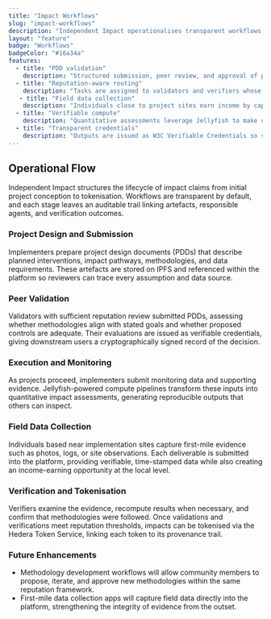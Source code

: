 ```yaml
---
title: "Impact Workflows"
slug: "impact-workflows"
description: "Independent Impact operationalises transparent workflows for documenting projects, validating methodologies, and issuing verifiable credentials."
layout: "feature"
badge: "Workflows"
badgeColor: "#16a34a"
features:
  - title: "PDD validation"
    description: "Structured submission, peer review, and approval of project design documents ensures projects enter the ecosystem with clear evidence requirements."
  - title: "Reputation-aware routing"
    description: "Tasks are assigned to validators and verifiers whose reputation demonstrates the right expertise and reliability."
   - title: "Field data collection"
    description: "Individuals close to project sites earn income by capturing first-mile evidence (e.g. photographs, site observations), with deliverables verified on-chain."
  - title: "Verifiable compute"
    description: "Quantitative assessments leverage Jellyfish to make calculations reproducible and auditable."
  - title: "Transparent credentials"
    description: "Outputs are issued as W3C Verifiable Credentials so stakeholders can interrogate provenance and assurance."
---
```


## Operational Flow

Independent Impact structures the lifecycle of impact claims from initial project conception to tokenisation. Workflows are transparent by default, and each stage leaves an auditable trail linking artefacts, responsible agents, and verification outcomes.

### Project Design and Submission

Implementers prepare project design documents (PDDs) that describe planned interventions, impact pathways, methodologies, and data requirements. These artefacts are stored on IPFS and referenced within the platform so reviewers can trace every assumption and data source.

### Peer Validation

Validators with sufficient reputation review submitted PDDs, assessing whether methodologies align with stated goals and whether proposed controls are adequate. Their evaluations are issued as verifiable credentials, giving downstream users a cryptographically signed record of the decision.

### Execution and Monitoring

As projects proceed, implementers submit monitoring data and supporting evidence. Jellyfish-powered compute pipelines transform these inputs into quantitative impact assessments, generating reproducible outputs that others can inspect.

### Field Data Collection

Individuals based near implementation sites capture first-mile evidence such as photos, logs, or site observations. Each deliverable is submitted into the platform, providing verifiable, time-stamped data while also creating an income-earning opportunity at the local level.

### Verification and Tokenisation

Verifiers examine the evidence, recompute results when necessary, and confirm that methodologies were followed. Once validations and verifications meet reputation thresholds, impacts can be tokenised via the Hedera Token Service, linking each token to its provenance trail.

### Future Enhancements

- Methodology development workflows will allow community members to propose, iterate, and approve new methodologies within the same reputation framework.
- First-mile data collection apps will capture field data directly into the platform, strengthening the integrity of evidence from the outset.
